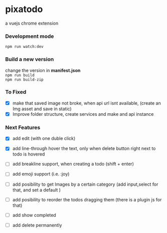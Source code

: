 # pixatodo
a vuejs chrome extension

### Development mode
`npm run watch:dev`
### Build a new version
change the version in **manifest.json**   
`npm run build`   
`npm run build-zip`

### To Fixed

- [x] make that saved image not broke, when api url isnt available, (create an Img asset and save in static)
- [x] Improve folder structure, create services and make and api instance

### Next Features

- [x] add edit (with one duble click)
- [x] add line-through hover the text, only when delete button right next to todo is hovered
- [ ] add breakline support, when creating a todo (shift + enter) 
- [ ] add emoji support (i.e.  :joy)
- [ ] add posibility to get Images by a certain category (add input,select for that, and set a default )
- [ ] add posibility to reorder the todos dragging them (there is a plugin js for that)
- [ ] add show completed
- [ ] add delete permanently

